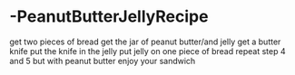 # -PeanutButterJellyRecipe
get two pieces of bread 
get the jar of peanut butter/and jelly 
get a butter knife 
put the knife in the jelly 
put jelly on one piece of bread 
repeat step 4 and 5 but with peanut butter 
enjoy your sandwich 
